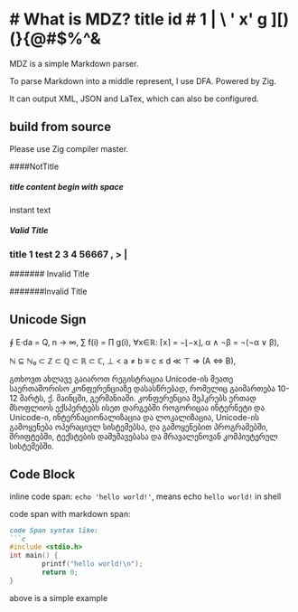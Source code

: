 # # What is MDZ? title id # 1 | \ ' x' g ][)(}{@#$%^&

MDZ is a simple Markdown parser.

To parse Markdown into a middle represent, I use DFA.
Powered by Zig.

It can output XML, JSON and LaTex, which can also be configured.

## build from source

Please use Zig compiler master.

####NotTitle

##### title content begin with space
instant text

##### Valid Title

### title 1 test 2 3 4 56667 , > | 

####### Invalid Title

#######Invalid Title

## Unicode Sign

∮ E⋅da = Q,  n → ∞, ∑ f(i) = ∏ g(i), ∀x∈ℝ: ⌈x⌉ = −⌊−x⌋, α ∧ ¬β = ¬(¬α ∨ β),

ℕ ⊆ ℕ₀ ⊂ ℤ ⊂ ℚ ⊂ ℝ ⊂ ℂ, ⊥ < a ≠ b ≡ c ≤ d ≪ ⊤ ⇒ (A ⇔ B),

გთხოვთ ახლავე გაიაროთ რეგისტრაცია Unicode-ის მეათე საერთაშორისო
კონფერენციაზე დასასწრებად, რომელიც გაიმართება 10-12 მარტს,
ქ. მაინცში, გერმანიაში. კონფერენცია შეჰკრებს ერთად მსოფლიოს
ექსპერტებს ისეთ დარგებში როგორიცაა ინტერნეტი და Unicode-ი,
ინტერნაციონალიზაცია და ლოკალიზაცია, Unicode-ის გამოყენება
ოპერაციულ სისტემებსა, და გამოყენებით პროგრამებში, შრიფტებში,
ტექსტების დამუშავებასა და მრავალენოვან კომპიუტერულ სისტემებში.

## Code Block

inline code span: `echo 'hello world!'`, means echo `hello world!` in shell

code span with markdown span:

```Markdown
code Span syntax like: 
```c
#include <stdio.h>
int main() {
        printf("hello world!\n");
        return 0;
}
```

above is a simple example
```

